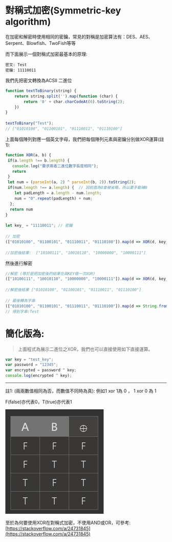 # 對稱式加密\(**Symmetric-key algorithm**\)

在加密和解密時使用相同的密鑰，常見的對稱是加密算法有：DES、AES、Serpent、Blowfish、TwoFish等等

而下面展示一個對稱式加密最基本的原理:

```
密文: Test
密鑰: 11110011
```

我們先把密文轉換為ACSII 二進位

```js
function textToBinary(string) {
    return string.split('').map(function (char) {
        return '0' + char.charCodeAt(0).toString(2);
    })
}

textToBinary("Test");
// ["01010100", "01100101", "01110011", "01110100"]
```

上面每個陣列對應一個英文字母，我們把每個陣列元素與密鑰分別做XOR運算\(註1\):

```js
function XOR(a, b) {
 if(a.length !== b.length) {
   console.log("要求兩者二進位數字長度相同");
   return
 }
 let num = (parseInt(a, 2) ^ parseInt(b, 2)).toString(2);
 if(num.length !== a.length) {  // 因前面為0會被省略，所以要手動補0
    let padLength = a.length - num.length;
    num = "0".repeat(padLength) + num;
  };
  return num 
}

let key_ = "11110011"; // 密鑰

// 加密
(["01010100", "01100101", "01110011", "01110100"]).map(d => XOR(d, key_)); // 使用密鑰對每個元素做XOR

//加密後結果:  ["10100111", "10010110", "10000000", "10000111"]
```

然後進行解密

```js
//解密 (等於是把加密後的結果在與KEY做一次XOR)
(["10100111", "10010110", "10000000", "10000111"]).map(d => XOR(d, key_));

//解密後結果 ["01010100", "01100101", "01110011", "01110100"]

// 最後轉為字串
(["01010100", "01100101", "01110011", "01110100"]).map(d => String.fromCharCode(parseInt(d, 2))).join('');
// 得到字串:Test
```

# 簡化版為: 

> 上面程式為展示二進位之XOR，我們也可以直接使用如下直接運算。

```js
var key = "test_key";
var password = "12345";
var encrypted = password ^ key;  
console.log(encrypted ^ key);
```

---

註1: \(兩兩數值相同為否，而數值不同時為真\): 例如1 xor 1為 0 ， 1 xor 0 為 1

F\(false\)亦代表0，T\(true\)亦代表1

![](/assets/2333.png)

至於為何要使用XOR在對稱式加密，不使用AND或OR，可參考:[https://stackoverflow.com/a/24731845](https://stackoverflow.com/a/24731845)

